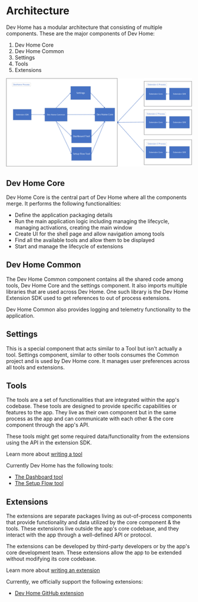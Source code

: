 # Architecture

Dev Home has a modular architecture that consisting of multiple components. These are the major components of Dev Home: 

1. Dev Home Core
2. Dev Home Common
3. Settings
4. Tools
5. Extensions

![image info](images/architecture.png)

## Dev Home Core
Dev Home Core is the central part of Dev Home where all the components merge. It performs the following functionalities:

- Define the application packaging details
- Run the main application logic including managing the lifecycle, managing activations, creating the main window
- Create UI for the shell page and allow navigation among tools
- Find all the available tools and allow them to be displayed
- Start and manage the lifecycle of extensions

## Dev Home Common

The Dev Home Common component contains all the shared code among tools, Dev Home Core and the settings component. It also imports multiple libraries that are used across Dev Home. One such library is the Dev Home Extension SDK used to get references to out of process extensions.

Dev Home Common also provides logging and telemetry functionality to the application.

## Settings

This is a special component that acts similar to a Tool but isn't actually a tool. Settings component, similar to other tools consumes the Common project and is used by Dev Home core. It manages user preferences across all tools and extensions.

## Tools

The tools are a set of functionalities that are integrated within the app's codebase. These tools are designed to provide specific capabilities or features to the app. They live as their own component but in the same process as the app and can communicate with each other & the core component through the app's API.

These tools might get some required data/functionality from the extensions using the API in the extension SDK. 

Learn more about [writing a tool]()

Currently Dev Home has the following tools:

- [The Dashboard tool]()
- [The Setup Flow tool]()

## Extensions

The extensions are separate packages living as out-of-process components that provide functionality and data utilized by the core component & the tools. These extensions live outside the app's core codebase, and they interact with the app through a well-defined API or protocol.

The extensions can be developed by third-party developers or by the app's core development team. These extensions allow the app to be extended without modifying its core codebase.

Learn more about [writing an extension]()

Currently, we officially support the following extensions:

- [Dev Home GitHub extension](https://github.com/microsoft/devhomegithubextension)